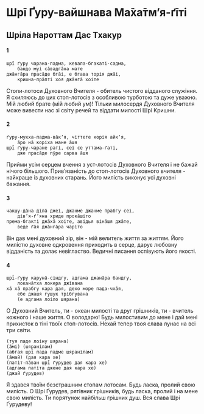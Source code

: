 # Шрī Ґуру-вайшнава Ма̄ха̄тмʼя-ґīті

## Шріла Нароттам Дас Тхакур

#### 1

    шрī ґуру чарана-падма, кевала-бгакаті-садма, 
        бандо муі са̄вадга̄на мате
    джа̄нга̄ра праса̄де бга̄і, е бгава торія джа̄і, 
        кришна-пра̄пті хоя джа̄нга̄ хоіте

Стопи-лотоси Духовного Вчителя - обитель чистого відданого служіння. Я схиляюсь до цих стоп-лотосів з особливою турботою та дуже уважно. Мій любий брате (мій любий ум)! Тільки милосердя Духовного Вчителя може вивести нас зі світу речей та віддати милості Шрі Кришни.

#### 2

    ґуру-мукха-падма-ва̄кʼя, чіттете корія айкʼя, 
        а̄ро на̄ коріха мане а̄шя
    шрī ґуру-чаране раті, сеі се уттама-ґаті, 
        дже праса̄де пӯре сарва а̄шя

Прийми усім серцем вчення з уст-лотосів Духовного Вчителя і не бажай нічого більшого. Привʼязаність до стоп-лотосів Духовного вчителя - найкраще із духовних старань. Його милість виконує усі духовні бажання.

#### 3

    чакшу-да̄на діла̄ джеі, джанме джанме прабгу сеі, 
        дівʼя-ґʼяна хриде прока̄шіто
    према-бгакті джа̄ха̄ хоіте, авідья віна̄шя джа̄те, 
        веде ґа̄я джа̄нга̄ра чаріто

Він дав мені духовний зір, він - мій велитель життя за життям. Його милістю духовне одкровення приходить в серце, дарує любовну відданість та долає невігластво. Ведичні писання оспівують його якості.

#### 4

    шрī-ґуру каруна̄-сіндгу, адгама джана̄ра бандгу, 
        локана̄тха локера джīвана
    ха̄ ха̄ прабгу кара дая, дехо море пада-чха̄я, 
        ебе джашя гушук трібгувана
        (е адгама лоіло шярана)

О Духовний Вчитель, ти - океан милості та друг грішників, ти - вчитель кожного і наше життя. О володарю! Будь милостивим до мене і дай мені прихисток в тіні твоїх стоп-лотосів. Нехай тепер твоя слава лунає на всі три світи.

    (туя паде лоіну шярана)
    (а̄мі) (шяранілам)
    (абгая шрī пада падме шяранілам)
    (а̄май) (дая кара хе)
    (патіт-па̄ван шрī ґурудев дая кара хе)
    (адгама патіта джене дая кара хе)
    (джай ґурудев)

Я здався твоїм безстрашним стопам лотосам. Будь ласка, пролий свою милість. О Шрі Ґурудев, рятівник грішників, будь ласка, пролий і на мене свою милість. Ти порятунок найбільш грішних душ. Вся слава Шрі Ґурудеву!